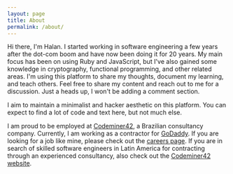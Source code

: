 ```yaml
---
layout: page
title: About
permalink: /about/
---
```


Hi there, I'm Halan. I started working in software engineering a few years after the dot-com boom and have now been doing it for 20 years. My main focus has been on using Ruby and JavaScript, but I've also gained some knowledge in cryptography, functional programming, and other related areas. I'm using this platform to share my thoughts, document my learning, and teach others. Feel free to share my content and reach out to me for a discussion. Just a heads up, I won't be adding a comment section.

I aim to maintain a minimalist and hacker aesthetic on this platform. You can expect to find a lot of code and text here, but not much else.

I am proud to be employed at [Codeminer42](https://codeminer42.com), a Brazilian consultancy company.
Currently, I am working as a contractor for [GoDaddy](https://godaddy.com).
If you are looking for a job like mine, please check out the [careers page](https://www.codeminer42.com/careers). If you are in search of skilled software engineers in Latin America for contracting through an experienced consultancy, also check out the [Codeminer42 website](https://www.codeminer42.com/).
